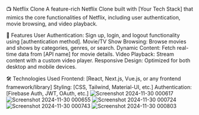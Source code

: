📺 Netflix Clone
A feature-rich Netflix Clone built with [Your Tech Stack] that mimics the core functionalities of Netflix, including user authentication, movie browsing, and video playback.


🚀 Features
User Authentication: Sign up, login, and logout functionality using [authentication method].
Movie/TV Show Browsing: Browse movies and shows by categories, genres, or search.
Dynamic Content: Fetch real-time data from [API name] for movie details.
Video Playback: Stream content with a custom video player.
Responsive Design: Optimized for both desktop and mobile devices.

🛠️ Technologies Used
Frontend: [React, Next.js, Vue.js, or any frontend framework/library]
Styling: [CSS, Tailwind, Material-UI, etc.]
Authentication: [Firebase Auth, JWT, OAuth, etc.]
![Screenshot 2024-11-30 000617](https://github.com/user-attachments/assets/35a03ff1-1970-4b1c-82be-bcb81cf85ee8)
![Screenshot 2024-11-30 000655](https://github.com/user-attachments/assets/10911f17-34ea-4d8f-bfc1-2629073c1bf5)
![Screenshot 2024-11-30 000724](https://github.com/user-attachments/assets/f39d809e-9fd7-4d9b-bf45-c4fb86562542)
![Screenshot 2024-11-30 000743](https://github.com/user-attachments/assets/a259dbda-0453-466e-8f2d-271b27080b8f)
![Screenshot 2024-11-30 000803](https://github.com/user-attachments/assets/4dbb2b2f-252f-4394-acf8-43ab1bb2d649)




